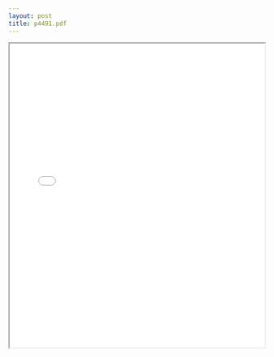 ```yaml
---
layout: post
title: p4491.pdf
---
```


<div class="pdf-container">
<iframe src="/ea/assets/pdfs/p4491.pdf" height="600" width="100%" allowFullScreen="true"></iframe>
</div>

